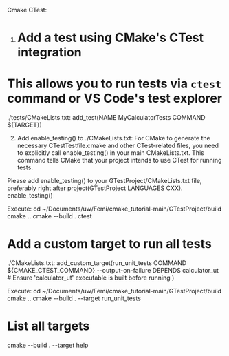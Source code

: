 Cmake CTest:

1. # Add a test using CMake's CTest integration
# This allows you to run tests via `ctest` command or VS Code's test explorer
./tests/CMakeLists.txt:
add_test(NAME MyCalculatorTests COMMAND ${TARGET})

2. Add enable_testing() to ./CMakeLists.txt:
For CMake to generate the necessary CTestTestfile.cmake and other CTest-related files, you need to explicitly call enable_testing() in your main CMakeLists.txt. This command tells CMake that your project intends to use CTest for running tests.

Please add enable_testing() to your GTestProject/CMakeLists.txt file, preferably right after project(GTestProject LANGUAGES CXX).
enable_testing()

Execute:
cd ~/Documents/uw/Femi/cmake_tutorial-main/GTestProject/build
cmake ..
cmake --build .
ctest

# Add a custom target to run all tests

./CMakeLists.txt:
add_custom_target(run_unit_tests COMMAND ${CMAKE_CTEST_COMMAND} --output-on-failure
                  DEPENDS calculator_ut # Ensure 'calculator_ut' executable is built before running
)

Execute:
cd ~/Documents/uw/Femi/cmake_tutorial-main/GTestProject/build
cmake ..
cmake --build . --target run_unit_tests

# List all targets

cmake --build . --target help